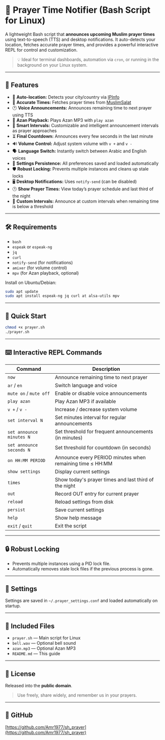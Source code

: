 # 🕌 Prayer Time Notifier (Bash Script for Linux)

A lightweight Bash script that **announces upcoming Muslim prayer times** using text-to-speech (TTS) and desktop notifications. It auto-detects your location, fetches accurate prayer times, and provides a powerful interactive REPL for control and customization.

> 💡 Ideal for terminal dashboards, automation via `cron`, or running in the background on your Linux system.

---

## 🌟 Features

- 📍 **Auto-location:** Detects your city/country via [IPInfo](https://ipinfo.io/)
- 🕌 **Accurate Times:** Fetches prayer times from [MuslimSalat](https://muslimsalat.com/)
- 🕐 **Voice Announcements:** Announces remaining time to next prayer using TTS
- 🔔 **Azan Playback:** Plays Azan MP3 with `play azan`
- 🔄 **Smart Intervals:** Customizable and intelligent announcement intervals as prayer approaches
- ⏳ **Final Countdown:** Announces every few seconds in the last minute
- 🔊 **Volume Control:** Adjust system volume with `v +` and `v -`
- 🗣️ **Language Switch:** Instantly switch between Arabic and English voices
- 📝 **Settings Persistence:** All preferences saved and loaded automatically
- 🛡️ **Robust Locking:** Prevents multiple instances and cleans up stale locks
- 🖥️ **Desktop Notifications:** Uses `notify-send` (can be disabled)
- 🕒 **Show Prayer Times:** View today’s prayer schedule and last third of the night
- 🧩 **Custom Intervals:** Announce at custom intervals when remaining time is below a threshold

---

## 🛠️ Requirements

- `bash`
- `espeak` or `espeak-ng`
- `jq`
- `curl`
- `notify-send` (for notifications)
- `amixer` (for volume control)
- `mpv` (for Azan playback, optional)

Install on Ubuntu/Debian:
```bash
sudo apt update
sudo apt install espeak-ng jq curl at alsa-utils mpv
```

---

## 🚀 Quick Start

```bash
chmod +x prayer.sh
./prayer.sh
```

---

## ⌨️ Interactive REPL Commands

| Command                        | Description                                                        |
|---------------------------------|--------------------------------------------------------------------|
| `now`                          | Announce remaining time to next prayer                             |
| `ar` / `en`                    | Switch language and voice                                          |
| `mute on` / `mute off`         | Enable or disable voice announcements                              |
| `play azan`                    | Play Azan MP3 if available                                         |
| `v +` / `v -`                  | Increase / decrease system volume                                  |
| `set interval N`               | Set minutes interval for regular announcements                     |
| `set announce minutes N`       | Set threshold for frequent announcements (in minutes)              |
| `set announce seconds N`       | Set threshold for countdown (in seconds)                           |
| `on HH:MM PERIOD`              | Announce every PERIOD minutes when remaining time ≤ HH:MM          |
| `show settings`                | Display current settings                                           |
| `times`                        | Show today's prayer times and last third of the night              |
| `out`                          | Record OUT entry for current prayer                                |
| `reload`                       | Reload settings from disk                                          |
| `persist`                      | Save current settings                                              |
| `help`                         | Show help message                                                  |
| `exit` / `quit`                | Exit the script      
---

## 🔒 Robust Locking

- Prevents multiple instances using a PID lock file.
- Automatically removes stale lock files if the previous process is gone.

---

## 📝 Settings

Settings are saved in `~/.prayer_settings.conf` and loaded automatically on startup.

---

## 📁 Included Files

- `prayer.sh` — Main script for Linux
- `bell.wav` — Optional bell sound
- `azan.mp3` — Optional Azan MP3
- `README.md` — This guide

---

## 🤲 License

Released into the **public domain**.

> Use freely, share widely, and remember us in your prayers.

---

## 🔗 GitHub

[https://github.com/Amr1977/sh_prayer](https://github.com/Amr1977/sh_prayer)